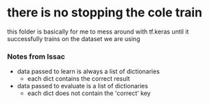 # there is no stopping the cole train

this folder is basically for me to mess around with tf.keras until it successfully trains on the dataset we are using

### Notes from Issac

- data passed to learn is always a list of dictionaries
  - each dict contains the correct result
- data passed to evaluate is a list of dictionaries
  - each dict does not contain the 'correct' key
